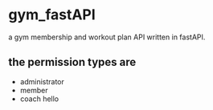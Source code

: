 # gym_fastAPI

a gym membership and workout plan API written in fastAPI.

## the permission types are

- administrator
- member
- coach
hello

